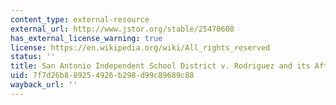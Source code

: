 ```yaml
---
content_type: external-resource
external_url: http://www.jstor.org/stable/25470608
has_external_license_warning: true
license: https://en.wikipedia.org/wiki/All_rights_reserved
status: ''
title: San Antonio Independent School District v. Rodriguez and its Aftermath
uid: 7f7d26b8-8925-4926-b298-d99c89689c88
wayback_url: ''
---
```

